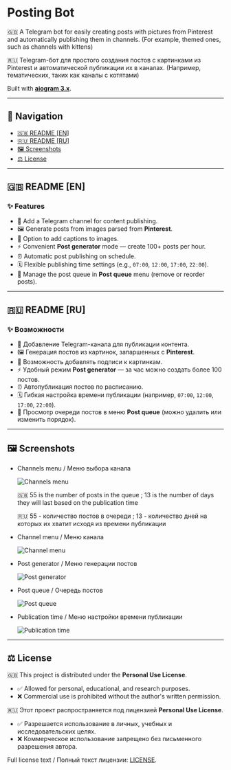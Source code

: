 # Posting Bot  

🇬🇧 A Telegram bot for easily creating posts with pictures from Pinterest and automatically publishing them in channels. (For example, themed ones, such as channels with kittens)

🇷🇺 Telegram-бот для простого создания постов с картинками из Pinterest и автоматической публикации их в каналах. (Например, тематических, таких как каналы с котятами)

Built with **[aiogram 3.x](https://docs.aiogram.dev/)**.  

---

## 📑 Navigation  

- [🇬🇧 README [EN]](#-readme-en)  
- [🇷🇺 README [RU]](#-readme-ru)  
- [🖼 Screenshots](#-screenshots)  
- [⚖️ License](#️-license)  

---

## 🇬🇧 README [EN]  

### ✨ Features  

- 📌 Add a Telegram channel for content publishing.  
- 🖼 Generate posts from images parsed from **Pinterest**.  
- 📝 Option to add captions to images.  
- ⚡️ Convenient **Post generator** mode — create 100+ posts per hour.  
- ⏰ Automatic post publishing on schedule.  
- 🗓 Flexible publishing time settings (e.g., `07:00`, `12:00`, `17:00`, `22:00`).  
- 📂 Manage the post queue in **Post queue** menu (remove or reorder posts).  

---

## 🇷🇺 README [RU]  

### ✨ Возможности  

- 📌 Добавление Telegram-канала для публикации контента.  
- 🖼 Генерация постов из картинок, запаршенных с **Pinterest**.  
- 📝 Возможность добавлять подписи к картинкам.  
- ⚡️ Удобный режим **Post generator** — за час можно создать более 100 постов.  
- ⏰ Автопубликация постов по расписанию.  
- 🗓 Гибкая настройка времени публикации (например, `07:00`, `12:00`, `17:00`, `22:00`).  
- 📂 Просмотр очереди постов в меню **Post queue** (можно удалить или изменить порядок).  

---

## 🖼 Screenshots  

- Channels menu / Меню выбора канала

  ![Channels menu](screenshots/channels_menu.png)

  🇬🇧 55 is the number of posts in the queue ; 13 is the number of days they will last based on the publication time
  
  🇷🇺 55 - количество постов в очереди ; 13 - количество дней на которых их хватит исходя из времени публикации 

- Channel menu / Меню канала

  ![Channel menu](screenshots/channel_menu.png)

- Post generator / Меню генерации постов

  ![Post generator](screenshots/post_generator.png)  

- Post queue / Очередь постов

  ![Post queue](screenshots/post_queue.png)  

- Publication time / Меню настройки времени публикации

  ![Publication time](screenshots/publication_time.png)

---

## ⚖️ License  

🇬🇧 This project is distributed under the **Personal Use License**.  
- ✅ Allowed for personal, educational, and research purposes.  
- ❌ Commercial use is prohibited without the author's written permission.  

🇷🇺 Этот проект распространяется под лицензией **Personal Use License**.  
- ✅ Разрешается использование в личных, учебных и исследовательских целях.  
- ❌ Коммерческое использование запрещено без письменного разрешения автора.  

Full license text / Полный текст лицензии: [LICENSE](./LICENSE).  
